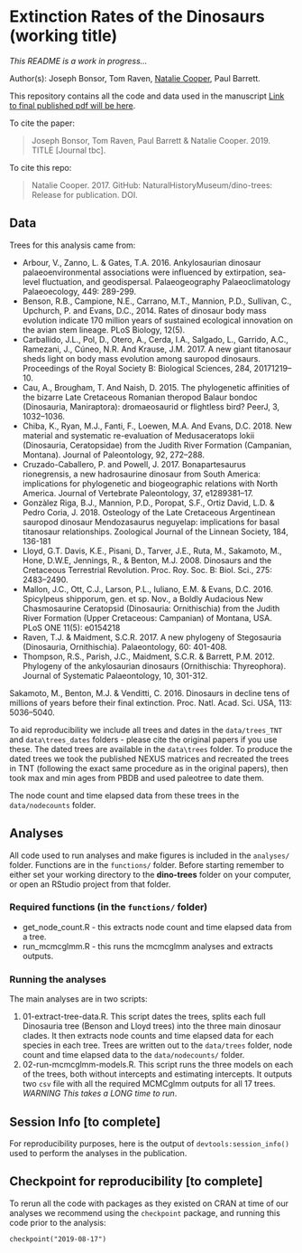 # Extinction Rates of the Dinosaurs (working title)

*This README is a work in progress...*

Author(s): Joseph Bonsor, Tom Raven, [Natalie Cooper](mailto:natalie.cooper.@nhm.ac.uk), Paul Barrett.  

This repository contains all the code and data used in the manuscript [Link to final published pdf will be here]().

To cite the paper: 
> Joseph Bonsor, Tom Raven, Paul Barrett \& Natalie Cooper. 2019. TITLE [Journal tbc].

To cite this repo: 
> Natalie Cooper. 2017. GitHub: NaturalHistoryMuseum/dino-trees: Release for publication. DOI.


## Data
Trees for this analysis came from:

* Arbour, V., Zanno, L. & Gates, T.A. 2016. Ankylosaurian dinosaur palaeoenvironmental associations were influenced by extirpation, sea-level fluctuation, and geodispersal. Palaeogeography Palaeoclimatology Palaeoecology, 449: 289-299.
* Benson, R.B., Campione, N.E., Carrano, M.T., Mannion, P.D., Sullivan, C., Upchurch, P. and Evans, D.C., 2014. Rates of dinosaur body mass evolution indicate 170 million years of sustained ecological innovation on the avian stem lineage. PLoS Biology, 12(5).
* Carballido, J.L., Pol, D., Otero, A., Cerda, I.A., Salgado, L., Garrido, A.C., Ramezani, J., Cúneo, N.R. And Krause, J.M. 2017. A new giant titanosaur sheds light on body mass evolution among sauropod dinosaurs. Proceedings of the Royal Society B: Biological Sciences, 284,  20171219–10.
* Cau, A., Brougham, T. And Naish, D. 2015. The phylogenetic affinities of the bizarre Late Cretaceous Romanian theropod Balaur bondoc (Dinosauria, Maniraptora): dromaeosaurid or flightless bird? PeerJ, 3, 1032–1036.
* Chiba, K., Ryan, M.J., Fanti, F., Loewen, M.A. And Evans, D.C. 2018. New material and systematic re-evaluation of Medusaceratops lokii (Dinosauria, Ceratopsidae) from the Judith River Formation (Campanian, Montana). Journal of Paleontology, 92, 272–288.
* Cruzado-Caballero, P. and Powell, J. 2017. Bonapartesaurus rionegrensis, a new hadrosaurine dinosaur from South America: implications for phylogenetic and biogeographic relations with North America. Journal of Vertebrate Paleontology, 37, e1289381–17.
* Gonzàlez Riga, B.J., Mannion, P.D., Poropat, S.F., Ortiz David, L.D. & Pedro Coria, J. 2018. Osteology of the Late Cretaceous Argentinean sauropod dinosaur Mendozasaurus neguyelap: implications for basal titanosaur relationships. Zoological Journal of the Linnean Society, 184, 136-181
* Lloyd, G.T. Davis, K.E., Pisani, D., Tarver, J.E., Ruta, M., Sakamoto, M., Hone, D.W.E, Jennings, R., & Benton, M.J. 2008. Dinosaurs and the Cretaceous Terrestrial Revolution. Proc. Roy. Soc. B: Biol. Sci., 275: 2483–2490.
* Mallon, J.C., Ott, C.J., Larson, P.L., Iuliano, E.M. & Evans, D.C. 2016. Spicylpeus shipporum, gen. et sp. Nov., a Boldly Audacious New Chasmosaurine Ceratopsid (Dinosauria: Ornithischia) from the Judith River Formation (Upper Cretaceous: Campanian) of Montana, USA. PLoS ONE 11(5): e0154218
* Raven, T.J. & Maidment, S.C.R. 2017. A new phylogeny of Stegosauria (Dinosauria, Ornithischia). Palaeontology, 60: 401-408.
* Thompson, R.S., Parish, J.C., Maidment, S.C.R. & Barrett, P.M. 2012. Phylogeny of the ankylosaurian dinosaurs (Ornithischia: Thyreophora). Journal of Systematic Palaeontology, 10, 301-312.

Sakamoto, M., Benton, M.J. & Venditti, C. 2016. Dinosaurs in decline tens of millions of
years before their final extinction. Proc. Natl. Acad. Sci. USA, 113: 5036–5040.

To aid reproducibility we include all trees and dates in the `data/trees_TNT` and `data\trees_dates` folders - please cite the original papers if you use these. The dated trees are available in the `data\trees` folder. To produce the dated trees we took the published NEXUS matrices and recreated the trees in TNT (following the exact same procedure as in the original papers), then took max and min ages from PBDB and used paleotree to date them.

The node count and time elapsed data from these trees in the `data/nodecounts` folder. 

## Analyses
All code used to run analyses and make figures is included in the `analyses/` folder. Functions are in the `functions/` folder. Before starting remember to either set your working directory to the **dino-trees** folder on your computer, or open an RStudio project from that folder.

### Required functions (in the `functions/` folder)
* get_node_count.R - this extracts node count and time elapsed data from a tree.                       
* run_mcmcglmm.R - this runs the mcmcglmm analyses and extracts outputs.

### Running the analyses 
The main analyses are in two scripts:

1. 01-extract-tree-data.R. This script dates the trees, splits each full Dinosauria tree (Benson and Lloyd trees) into the three main dinosaur clades. It then extracts node counts and time elapsed data for each species in each tree. Trees are written out to the `data/trees` folder, node count and time elapsed data to the `data/nodecounts/` folder. 
2. 02-run-mcmcglmm-models.R. This script runs the three models on each of the trees, both without intercepts and estimating intercepts. It outputs two `csv` file with all the required MCMCglmm outputs for all 17 trees. *WARNING This takes a LONG time to run*. 

## Session Info [to complete]
For reproducibility purposes, here is the output of `devtools:session_info()` used to perform the analyses in the publication.

## Checkpoint for reproducibility [to complete]
To rerun all the code with packages as they existed on CRAN at time of our analyses we recommend using the `checkpoint` package, and running this code prior to the analysis:

```{r}
checkpoint("2019-08-17") 
```
